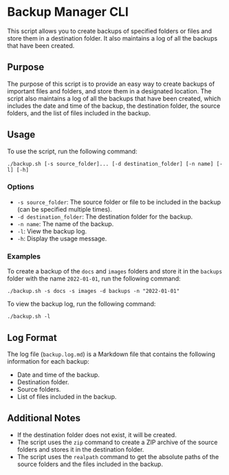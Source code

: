 # Backup Manager CLI

This script allows you to create backups of specified folders or files and store them in a destination folder. It also maintains a log of all the backups that have been created.

## Purpose

The purpose of this script is to provide an easy way to create backups of important files and folders, and store them in a designated location. The script also maintains a log of all the backups that have been created, which includes the date and time of the backup, the destination folder, the source folders, and the list of files included in the backup.
## Usage

To use the script, run the following command:

```
./backup.sh [-s source_folder]... [-d destination_folder] [-n name] [-l] [-h]

```

### Options

* `-s source_folder`: The source folder or file to be included in the backup (can be specified multiple times).
* `-d destination_folder`: The destination folder for the backup.
* `-n name`: The name of the backup.
* `-l`: View the backup log.
* `-h`: Display the usage message.

### Examples

To create a backup of the `docs` and `images` folders and store it in the `backups` folder with the name `2022-01-01`, run the following command:

```
./backup.sh -s docs -s images -d backups -n "2022-01-01"
```

To view the backup log, run the following command:

```
./backup.sh -l
```

## Log Format

The log file (`backup.log.md`) is a Markdown file that contains the following information for each backup:

* Date and time of the backup.
* Destination folder.
* Source folders.
* List of files included in the backup.

## Additional Notes

* If the destination folder does not exist, it will be created.
* The script uses the `zip` command to create a ZIP archive of the source folders and stores it in the destination folder.
* The script uses the `realpath` command to get the absolute paths of the source folders and the files included in the backup.
